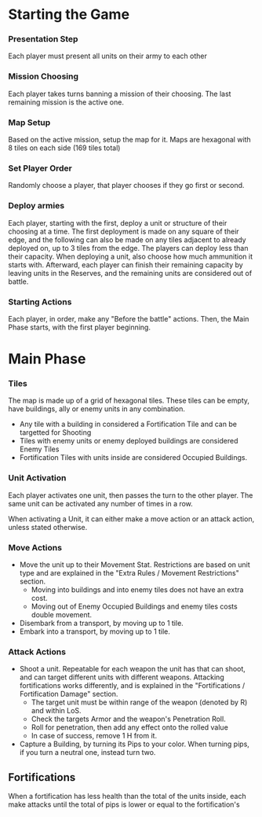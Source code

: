# Starting the Game

### Presentation Step
Each player must present all units on their army to each other

### Mission Choosing
Each player takes turns banning a mission of their choosing.
The last remaining mission is the active one.

### Map Setup
Based on the active mission, setup the map for it.
Maps are hexagonal with 8 tiles on each side (169 tiles total)

### Set Player Order
Randomly choose a player, that player chooses if they go first or second.

### Deploy armies
Each player, starting with the first, deploy a unit or structure of their choosing at a time.
The first deployment is made on any square of their edge, and the following can also be made on any tiles adjacent to already deployed on, up to 3 tiles from the edge. The players can deploy less than their capacity.
When deploying a unit, also choose how much ammunition it starts with.
Afterward, each player can finish their remaining capacity by leaving units in the Reserves, and the remaining units are considered out of battle.

### Starting Actions
Each player, in order, make any "Before the battle" actions.
Then, the Main Phase starts, with the first player beginning.

# Main Phase


### Tiles
The map is made up of a grid of hexagonal tiles. These tiles can be empty, have buildings, ally or enemy units in any combination.
- Any tile with a building in considered a Fortification Tile and can be targetted for Shooting
- Tiles with enemy units or enemy deployed buildings are considered Enemy Tiles
- Fortification Tiles with units inside are considered Occupied Buildings.

### Unit Activation
Each player activates one unit, then passes the turn to the other player.
The same unit can be activated any number of times in a row.

When activating a Unit, it can either make a move action or an attack action, unless stated otherwise.

### Move Actions
- Move the unit up to their Movement Stat. Restrictions are based on unit type and are explained in the "Extra Rules / Movement Restrictions" section.
	- Moving into buildings and into enemy tiles does not have an extra cost.
	- Moving out of Enemy Occupied Buildings and enemy tiles costs double movement.
- Disembark from a transport, by moving up to 1 tile.
- Embark into a transport, by moving up to 1 tile.


### Attack Actions
- Shoot a unit. Repeatable for each weapon the unit has that can shoot, and can target different units with different weapons. Attacking fortifications works differently, and is explained in the "Fortifications / Fortification Damage" section. 
	- The target unit must be within range of the weapon (denoted by R) and within LoS.
	- Check the targets Armor and the weapon's Penetration Roll.
	- Roll for penetration, then add any effect onto the rolled value
	- In case of success, remove 1 H from it.
- Capture a Building, by turning its Pips to your color. When turning pips, if you turn a neutral one, instead turn two.


## Fortifications
When a fortification has less health than the total of the units inside, each make attacks until the total of pips is lower or equal to the fortification's




